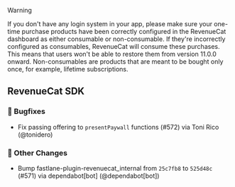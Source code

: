 > [!WARNING]  
> If you don't have any login system in your app, please make sure your one-time purchase products have been correctly configured in the RevenueCat dashboard as either consumable or non-consumable. If they're incorrectly configured as consumables, RevenueCat will consume these purchases. This means that users won't be able to restore them from version 11.0.0 onward.
> Non-consumables are products that are meant to be bought only once, for example, lifetime subscriptions.


## RevenueCat SDK
### 🐞 Bugfixes
* Fix passing offering to `presentPaywall` functions (#572) via Toni Rico (@tonidero)

### 🔄 Other Changes
* Bump fastlane-plugin-revenuecat_internal from `25c7fb8` to `525d48c` (#571) via dependabot[bot] (@dependabot[bot])
